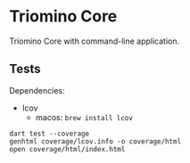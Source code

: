 # Triomino Core

Triomino Core with command-line application.


## Tests

Dependencies:
- lcov
  - macos: `brew install lcov`

```
dart test --coverage
genhtml coverage/lcov.info -o coverage/html
open coverage/html/index.html
```
